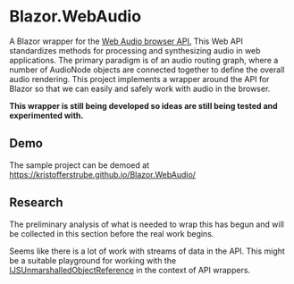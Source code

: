 # Blazor.WebAudio
A Blazor wrapper for the [Web Audio browser API.](https://www.w3.org/TR/webaudio/)
This Web API standardizes methods for processing and synthesizing audio in web applications. The primary paradigm is of an audio routing graph, where a number of AudioNode objects are connected together to define the overall audio rendering. This project implements a wrapper around the API for Blazor so that we can easily and safely work with audio in the browser.

**This wrapper is still being developed so ideas are still being tested and experimented with.**

## Demo
The sample project can be demoed at https://kristofferstrube.github.io/Blazor.WebAudio/

## Research
The preliminary analysis of what is needed to wrap this has begun and will be collected in this section before the real work begins.

Seems like there is a lot of work with streams of data in the API. This might be a suitable playground for working with the [IJSUnmarshalledObjectReference](https://learn.microsoft.com/en-us/dotnet/api/microsoft.jsinterop.ijsunmarshalledobjectreference?view=aspnetcore-7.0) in the context of API wrappers.
